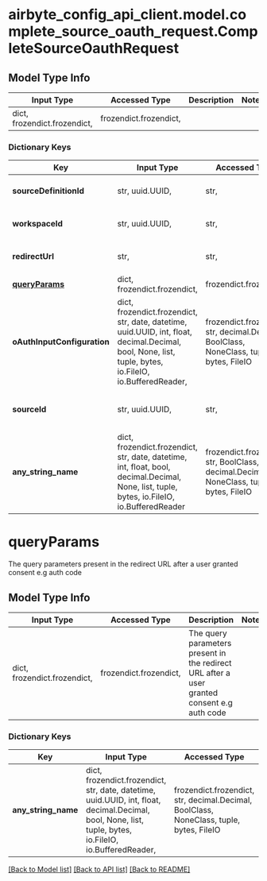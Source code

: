 # airbyte_config_api_client.model.complete_source_oauth_request.CompleteSourceOauthRequest

## Model Type Info
Input Type | Accessed Type | Description | Notes
------------ | ------------- | ------------- | -------------
dict, frozendict.frozendict,  | frozendict.frozendict,  |  | 

### Dictionary Keys
Key | Input Type | Accessed Type | Description | Notes
------------ | ------------- | ------------- | ------------- | -------------
**sourceDefinitionId** | str, uuid.UUID,  | str,  |  | value must be a uuid
**workspaceId** | str, uuid.UUID,  | str,  |  | value must be a uuid
**redirectUrl** | str,  | str,  | When completing OAuth flow to gain an access token, some API sometimes requires to verify that the app re-send the redirectUrl that was used when consent was given. | [optional] 
**[queryParams](#queryParams)** | dict, frozendict.frozendict,  | frozendict.frozendict,  | The query parameters present in the redirect URL after a user granted consent e.g auth code | [optional] 
**oAuthInputConfiguration** | dict, frozendict.frozendict, str, date, datetime, uuid.UUID, int, float, decimal.Decimal, bool, None, list, tuple, bytes, io.FileIO, io.BufferedReader,  | frozendict.frozendict, str, decimal.Decimal, BoolClass, NoneClass, tuple, bytes, FileIO | The values required to configure OAuth flows. The schema for this must match the &#x60;OAuthConfigSpecification.oauthUserInputFromConnectorConfigSpecification&#x60; schema. | [optional] 
**sourceId** | str, uuid.UUID,  | str,  |  | [optional] value must be a uuid
**any_string_name** | dict, frozendict.frozendict, str, date, datetime, int, float, bool, decimal.Decimal, None, list, tuple, bytes, io.FileIO, io.BufferedReader | frozendict.frozendict, str, BoolClass, decimal.Decimal, NoneClass, tuple, bytes, FileIO | any string name can be used but the value must be the correct type | [optional]

# queryParams

The query parameters present in the redirect URL after a user granted consent e.g auth code

## Model Type Info
Input Type | Accessed Type | Description | Notes
------------ | ------------- | ------------- | -------------
dict, frozendict.frozendict,  | frozendict.frozendict,  | The query parameters present in the redirect URL after a user granted consent e.g auth code | 

### Dictionary Keys
Key | Input Type | Accessed Type | Description | Notes
------------ | ------------- | ------------- | ------------- | -------------
**any_string_name** | dict, frozendict.frozendict, str, date, datetime, uuid.UUID, int, float, decimal.Decimal, bool, None, list, tuple, bytes, io.FileIO, io.BufferedReader,  | frozendict.frozendict, str, decimal.Decimal, BoolClass, NoneClass, tuple, bytes, FileIO | any string name can be used but the value must be the correct type | [optional]

[[Back to Model list]](../../README.md#documentation-for-models) [[Back to API list]](../../README.md#documentation-for-api-endpoints) [[Back to README]](../../README.md)

